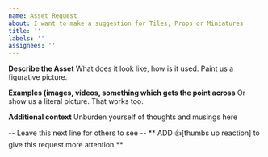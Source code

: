 ```yaml
---
name: Asset Request
about: I want to make a suggestion for Tiles, Props or Miniatures
title: ''
labels: ''
assignees: ''
---
```


**Describe the Asset**
What does it look like, how is it used. Paint us a figurative picture.


**Examples (images, videos, something which gets the point across**
Or show us a literal picture. That works too.


**Additional context**
Unburden yourself of thoughts and musings here


-- Leave this next line for others to see --
** ADD :thumbsup:[thumbs up reaction] to give this request more attention.**
